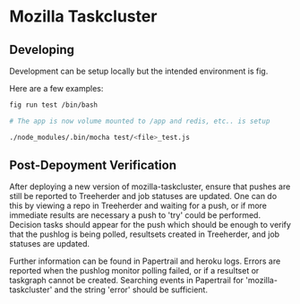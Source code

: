 # Mozilla Taskcluster

## Developing

Development can be setup locally but the intended environment is fig.

Here are a few examples:

```sh
fig run test /bin/bash

# The app is now volume mounted to /app and redis, etc.. is setup

./node_modules/.bin/mocha test/<file>_test.js
```

## Post-Depoyment Verification

After deploying a new version of mozilla-taskcluster, ensure that pushes are still be reported to Treeherder and job statuses are updated.  One can do this by viewing a repo in Treeherder and waiting for a push, or if more immediate results are necessary a push to 'try' could be performed.  Decision tasks should appear for the push which should be enough to verify that the pushlog is being polled, resultsets created in Treeherder, and job statuses are updated. 

Further information can be found in Papertrail and heroku logs.  Errors are reported when the pushlog monitor polling failed, or if a resultset or taskgraph cannot be created.  Searching events in Papertrail for 'mozilla-taskcluster' and the string 'error' should be sufficient.
